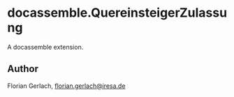 # docassemble.QuereinsteigerZulassung

A docassemble extension.

## Author

Florian Gerlach, florian.gerlach@iresa.de

